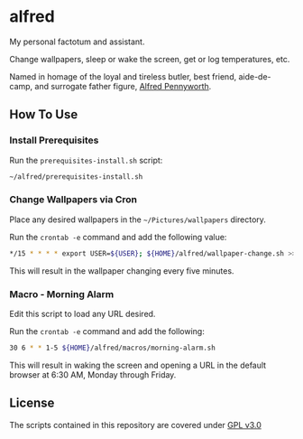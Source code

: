 # alfred

My personal factotum and assistant.

Change wallpapers, sleep or wake the screen, get or log temperatures, etc. 

Named in homage of the loyal and tireless butler, best friend, aide-de-camp, and surrogate father figure, [Alfred Pennyworth](https://en.wikipedia.org/wiki/Alfred_Pennyworth).


## How To Use

### Install Prerequisites

Run the `prerequisites-install.sh` script:

```sh
~/alfred/prerequisites-install.sh
```


### Change Wallpapers via Cron

Place any desired wallpapers in the `~/Pictures/wallpapers` directory.

Run the `crontab -e` command and add the following value:

```sh
*/15 * * * * export USER=${USER}; ${HOME}/alfred/wallpaper-change.sh >> /tmp/wallpaper-change.log 2>&1
```

This will result in the wallpaper changing every five minutes.

### Macro - Morning Alarm

Edit this script to load any URL desired.

Run the `crontab -e` command and add the following:

```sh
30 6 * * 1-5 ${HOME}/alfred/macros/morning-alarm.sh
```

This will result in waking the screen and opening a URL in the 
default browser at 6:30 AM, Monday through Friday.


## License

The scripts contained in this repository are covered under [GPL v3.0](https://www.gnu.org/licenses/gpl-3.0.en.html)
